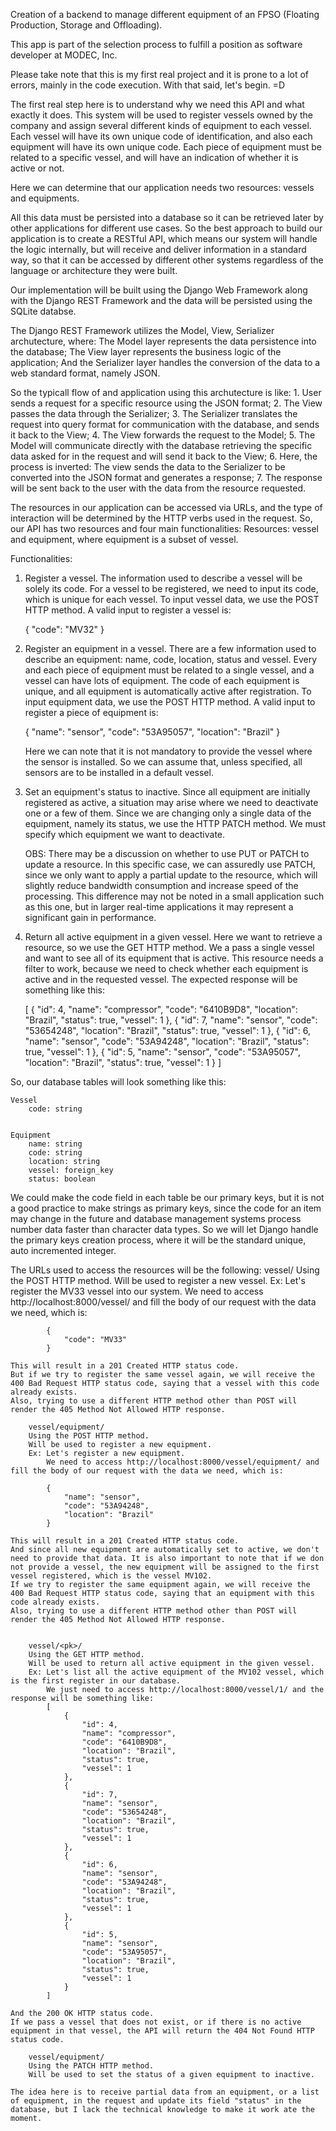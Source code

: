Creation of a backend to manage different equipment of an FPSO (Floating Production, Storage and Offloading).

This app is part of the selection process to fulfill a position as software developer at MODEC, Inc.

Please take note that this is my first real project and it is prone to a lot of errors, mainly in the code execution. With that said, let's begin. =D


The first real step here is to understand why we need this API and what exactly it does. This system will be used to register vessels owned by the company and assign several different kinds of equipment to each vessel. Each vessel will have its own unique code of identification, and also each equipment will have its own unique code. Each piece of equipment must be related to a specific vessel, and will have an indication of whether it is active or not.

Here we can determine that our application needs two resources: vessels and equipments.

All this data must be persisted into a database so it can be retrieved later by other applications for different use cases. So the best approach to build our application is to create a RESTful API, which means our system will handle the logic internally, but will receive and deliver information in a standard way, so that it can be accessed by different other systems regardless of the language or architecture they were built.

Our implementation will be built using the Django Web Framework along with the Django REST Framework and the data will be persisted using the SQLite databse.

The Django REST Framework utilizes the Model, View, Serializer archutecture, where:
    The Model layer represents the data persistence into the database;
    The View layer represents the business logic of the application;
    And the Serializer layer handles the conversion of the data to a web standard format, namely JSON.

So the typicall flow of and application using this archutecture is like:
    1. User sends a request for a specific resource using the JSON format;
    2. The View passes the data through the Serializer;
    3. The Serializer translates the request into query format for communication with the database, and sends it back to the View;
    4. The View forwards the request to the Model;
    5. The Model will communicate directly with the database retrieving the specific data asked for in the request and will send it back to the View;
    6. Here, the process is inverted: The view sends the data to the Serializer to be converted into the JSON format and generates a response;
    7. The response will be sent back to the user with the data from the resource requested.


The resources in our application can be accessed via URLs, and the type of interaction will be determined by the HTTP verbs used in the request. So, our API has two resources and four main functionalities:
    Resources: vessel and equipment, where equipment is a subset of vessel.

Functionalities:
1. Register a vessel.
    The information used to describe a vessel will be solely its code.
    For a vessel to be registered, we need to input its code, which is unique for each vessel.
    To input vessel data, we use the POST HTTP method.
    A valid input to register a vessel is:


    {
        "code": "MV32"
    }
            
    
2. Register an equipment in a vessel.
    There are a few information used to describe an equipment: name, code, location, status and vessel.
    Every and each piece of equipment must be related to a single vessel, and a vessel can have lots of equipment.
    The code of each equipment is unique, and all equipment is automatically active after registration.
    To input equipment data, we use the POST HTTP method.
    A valid input to register a piece of equipment is:

 
    {
        "name": "sensor",
        "code": "53A95057",
        "location": "Brazil"
    }


    Here we can note that it is not mandatory to provide the vessel where the sensor is installed. So we can assume that, unless specified, all sensors are to be installed in a default vessel.
    

3. Set an equipment's status to inactive.
    Since all equipment are initially registered as active, a situation may arise where we need to deactivate one or a few of them.
    Since we are changing only a single data of the equipment, namely its status, we use the HTTP PATCH method.
    We must specify which equipment we want to deactivate.

    OBS: There may be a discussion on whether to use PUT or PATCH to update a resource. In this specific case, we can assuredly use PATCH, since we only want to apply a partial update to the resource, which will slightly reduce bandwidth consumption and increase speed of the processing. This difference may not be noted in a small application such as this one, but in larger real-time applications it may represent a significant gain in performance.


4. Return all active equipment in a given vessel.
    Here we want to retrieve a resource, so we use the GET HTTP method.
    We a pass a single vessel and want to see all of its equipment that is active.
    This resource needs a filter to work, because we need to check whether each equipment is active and in the requested vessel.
    The expected response will be something like this:


    [
        {
            "id": 4,
            "name": "compressor",
            "code": "6410B9D8",
            "location": "Brazil",
            "status": true,
            "vessel": 1
        },
        {
            "id": 7,
            "name": "sensor",
            "code": "53654248",
            "location": "Brazil",
            "status": true,
            "vessel": 1
        },
        {
            "id": 6,
            "name": "sensor",
            "code": "53A94248",
            "location": "Brazil",
            "status": true,
            "vessel": 1
        },
        {
            "id": 5,
            "name": "sensor",
            "code": "53A95057",
            "location": "Brazil",
            "status": true,
            "vessel": 1
        }
    ]



So, our database tables will look something like this:


    Vessel
        code: string


    Equipment
        name: string
        code: string
        location: string
        vessel: foreign_key
        status: boolean


We could make the code field in each table be our primary keys, but it is not a good practice to make strings as primary keys, since the code for an item may change in the future and database management systems process number data faster than character data types. So we will let Django handle the primary keys creation process, where it will be the standard unique, auto incremented integer.


The URLs used to access the resources will be the following:
        vessel/
        Using the POST HTTP method.
        Will be used to register a new vessel.
        Ex: Let's register the MV33 vessel into our system.
            We need to access http://localhost:8000/vessel/ and fill the body of our request with the data we need, which is:

            {
                "code": "MV33"
            }

    This will result in a 201 Created HTTP status code.
    But if we try to register the same vessel again, we will receive the 400 Bad Request HTTP status code, saying that a vessel with this code already exists.
    Also, trying to use a different HTTP method other than POST will render the 405 Method Not Allowed HTTP response.

        vessel/equipment/
        Using the POST HTTP method.
        Will be used to register a new equipment.
        Ex: Let's register a new equipment.
            We need to access http://localhost:8000/vessel/equipment/ and fill the body of our request with the data we need, which is:
            
            {
                "name": "sensor",
                "code": "53A94248",
                "location": "Brazil"
            }

    This will result in a 201 Created HTTP status code.        
    And since all new equipment are automatically set to active, we don't need to provide that data. It is also important to note that if we don not provide a vessel, the new equipment will be assigned to the first vessel registered, which is the vessel MV102.
    If we try to register the same equipment again, we will receive the 400 Bad Request HTTP status code, saying that an equipment with this code already exists.
    Also, trying to use a different HTTP method other than POST will render the 405 Method Not Allowed HTTP response.


        vessel/<pk>/
        Using the GET HTTP method.
        Will be used to return all active equipment in the given vessel.
        Ex: Let's list all the active equipment of the MV102 vessel, which is the first register in our database.
            We just need to access http://localhost:8000/vessel/1/ and the response will be something like:
            [
                {
                    "id": 4,
                    "name": "compressor",
                    "code": "6410B9D8",
                    "location": "Brazil",
                    "status": true,
                    "vessel": 1
                },
                {
                    "id": 7,
                    "name": "sensor",
                    "code": "53654248",
                    "location": "Brazil",
                    "status": true,
                    "vessel": 1
                },
                {
                    "id": 6,
                    "name": "sensor",
                    "code": "53A94248",
                    "location": "Brazil",
                    "status": true,
                    "vessel": 1
                },
                {
                    "id": 5,
                    "name": "sensor",
                    "code": "53A95057",
                    "location": "Brazil",
                    "status": true,
                    "vessel": 1
                }
            ]

    And the 200 OK HTTP status code.
    If we pass a vessel that does not exist, or if there is no active equipment in that vessel, the API will return the 404 Not Found HTTP status code.

        vessel/equipment/
        Using the PATCH HTTP method.
        Will be used to set the status of a given equipment to inactive.
        
    The idea here is to receive partial data from an equipment, or a list of equipment, in the request and update its field "status" in the database, but I lack the technical knowledge to make it work ate the moment.


